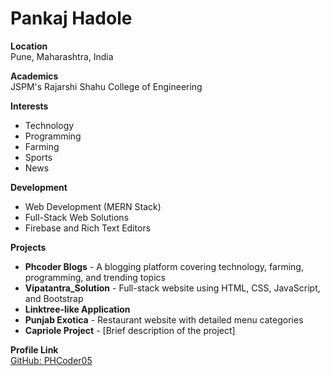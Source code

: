 # Pankaj Hadole

**Location**  
Pune, Maharashtra, India

**Academics**  
JSPM's Rajarshi Shahu College of Engineering

**Interests**  
- Technology  
- Programming  
- Farming  
- Sports  
- News

**Development**  
- Web Development (MERN Stack)  
- Full-Stack Web Solutions  
- Firebase and Rich Text Editors

**Projects**  
- **Phcoder Blogs** - A blogging platform covering technology, farming, programming, and trending topics  
- **Vipatantra_Solution** - Full-stack website using HTML, CSS, JavaScript, and Bootstrap  
- **Linktree-like Application**  
- **Punjab Exotica** - Restaurant website with detailed menu categories  
- **Capriole Project** - [Brief description of the project]

**Profile Link**  
[GitHub: PHCoder05](https://github.com/PHCoder05)
